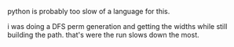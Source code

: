 python is probably too slow of a language for this.

i was doing a DFS perm generation and getting the widths
while still building the path. that's were the run slows down the most.
